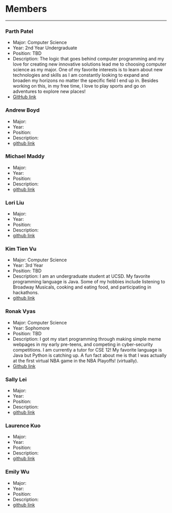 # Members
---
### Parth Patel
 - Major: Computer Science
 - Year: 2nd Year Undergraduate 
 - Position: TBD
 - Description: The logic that goes behind computer programming and my love for creating new innovative solutions lead me to choosing computer science as my major. One of my favorite interests is to learn about new technologies and skills as I am constantly looking to expand and broaden my horizons no matter the specific field I end up in. Besides working on this, in my free time, I love to play sports and go on adventures to explore new places!
 - [GitHub link](https://github.com/parthpatel2019)

### Andrew Boyd
 - Major:
 - Year:
 - Position:
 - Description: 
 - [github link]()
 
### Michael Maddy
 - Major:
 - Year:
 - Position:
 - Description: 
 - [github link]()


### Lori Liu
 - Major:
 - Year:
 - Position:
 - Description: 
 - [github link]()

### Kim Tien Vu
 - Major: Computer Science
 - Year: 3rd Year
 - Position: TBD
 - Description: I am an undergraduate student at UCSD. My favorite programming language is Java. Some of my hobbies include listening to Broadway Musicals, cooking and eating food, and participating in hackathons.
 - [github link](https://github.com/kimtienvu)

### Ronak Vyas
 - Major: Computer Science
 - Year: Sophomore
 - Position: TBD
 - Description: I got my start programming through making simple meme webpages in my early pre-teens, and competing in cyber-security competitions. I am currently a tutor for CSE 12! My favorite language is Java but Python is catching up. A fun fact about me is that I was actually at the first virtual NBA game in the NBA Playoffs! (virtually). 
 - [Github link](https://github.com/LiLronV)

### Sally Lei
 - Major:
 - Year:
 - Position:
 - Description: 
 - [github link]()

### Laurence Kuo
 - Major:
 - Year:
 - Position:
 - Description: 
 - [github link]()

### Emily Wu
 - Major:
 - Year:
 - Position:
 - Description: 
 - [github link]() 
